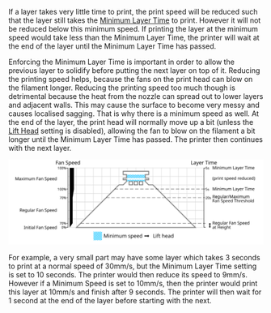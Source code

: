 If a layer takes very little time to print, the print speed will be reduced such that the layer still takes the [Minimum Layer Time](cool_min_layer_time) to print. However it will not be reduced below this minimum speed. If printing the layer at the minimum speed would take less than the Minimum Layer Time, the printer will wait at the end of the layer until the Minimum Layer Time has passed.

Enforcing the Minimum Layer Time is important in order to allow the previous layer to solidify before putting the next layer on top of it. Reducing the printing speed helps, because the fans on the print head can blow on the filament longer. Reducing the printing speed too much though is detrimental because the heat from the nozzle can spread out to lower layers and adjacent walls. This may cause the surface to become very messy and causes localised sagging. That is why there is a minimum speed as well. At the end of the layer, the print head will normally move up a bit (unless the [Lift Head](cool_lift_head) setting is disabled), allowing the fan to blow on the filament a bit longer until the Minimum Layer Time has passed. The printer then continues with the next layer.

![Which fan speed is used where](images/cool_fan_speed.svg)

For example, a very small part may have some layer which takes 3 seconds to print at a normal speed of 30mm/s, but the Minimum Layer Time setting is set to 10 seconds. The printer would then reduce its speed to 9mm/s. However if a Minimum Speed is set to 10mm/s, then the printer would print this layer at 10mm/s and finish after 9 seconds. The printer will then wait for 1 second at the end of the layer before starting with the next.
